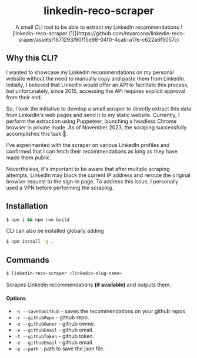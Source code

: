 <div align="center">
<h1><strong>linkedin-reco-scraper</strong></h1>
A small CLI tool to be able to extract my LinkedIn recommendations
![linkedin-reco-scraper (1)](https://github.com/myarcane/linkedin-reco-sraper/assets/1671293/90f15e98-04f0-4cab-a17e-c622a6f5057c)
</div>

## Why this CLI?

I wanted to showcase my LinkedIn recommendations on my personal website without the need to manually copy and paste them from LinkedIn. Initially, I believed that LinkedIn would offer an API to facilitate this process, but unfortunately, since 2015, accessing the API requires explicit approval from their end.

So, I took the initiative to develop a small scraper to directly extract this data from LinkedIn's web pages and send it to my static website. Currently, I perform the extraction using Puppeteer, launching a headless Chrome browser in private mode. As of November 2023, the scraping successfully accomplishes this task 🎉.

I've experimented with the scraper on various LinkedIn profiles and confirmed that I can fetch their recommendations as long as they have made them public.

Nevertheless, it's important to be aware that after multiple scraping attempts, LinkedIn may block the current IP address and reroute the original browser request to the sign-in page. To address this issue, I personally used a VPN before performing the scraping.

## Installation

```bash
$ npm i && npm run build
```

CLI can also be installed globally adding

```bash
$ npm install -g .
```

## Commands

```bash
$ linkedin-reco-scraper <linkedin-slug-name>
```

Scrapes Linkedin recommendations **(if available)** and outputs them.

#### Options

- `-s --saveToGithub` - saves the recommendations on your github repos
- `-r --githubRepo` - github repo.
- `-o --githubOwner` - github owner.
- `-e --githubEmail` - github email.
- `-t --githubToken` - github token.
- `-e --githubEmail` - github email.
- `-p --path` - path to save the json file.
